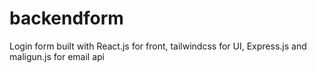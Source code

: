 # backendform
Login form built with React.js for front, tailwindcss for UI, Express.js and  maligun.js for email api
